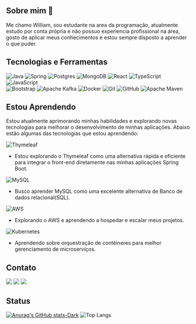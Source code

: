 ## Sobre mim :100:

Me chamo William, sou estudante na area da programação, atualmente estudo por conta própria e não possuo experiencia profissional na área, gosto de aplicar meus conhecimentos e estou sempre disposto a aprender o que puder.

## Tecnologias e Ferramentas

![Java](https://img.shields.io/badge/java-EB2E2D.svg?style=for-the-badge&logo=openjdk&logoColor=white)  ![Spring](https://img.shields.io/badge/spring-%236DB33F.svg?style=for-the-badge&logo=spring&logoColor=white)  ![Postgres](https://img.shields.io/badge/postgres-%23316192.svg?style=for-the-badge&logo=postgresql&logoColor=white)  ![MongoDB](https://img.shields.io/badge/MongoDB-%234ea94b.svg?style=for-the-badge&logo=mongodb&logoColor=white)  ![React](https://img.shields.io/badge/react-%2320232a.svg?style=for-the-badge&logo=react&logoColor=%2361DAFB)  ![TypeScript](https://img.shields.io/badge/typescript-%23007ACC.svg?style=for-the-badge&logo=typescript&logoColor=white)  ![JavaScript](https://img.shields.io/badge/javascript-%23323330.svg?style=for-the-badge&logo=javascript&logoColor=%23F7DF1E)
</br>
![Bootstrap](https://img.shields.io/badge/bootstrap-%238511FA.svg?style=for-the-badge&logo=bootstrap&logoColor=white)  ![Apache Kafka](https://img.shields.io/badge/Apache%20Kafka-000?style=for-the-badge&logo=apachekafka)  ![Docker](https://img.shields.io/badge/docker-%230db7ed.svg?style=for-the-badge&logo=docker&logoColor=white)  ![Git](https://img.shields.io/badge/git-%23F05033.svg?style=for-the-badge&logo=git&logoColor=white) ![GitHub](https://img.shields.io/badge/github-%23121011.svg?style=for-the-badge&logo=github&logoColor=white) ![Apache Maven](https://img.shields.io/badge/Apache%20Maven-C71A36?style=for-the-badge&logo=Apache%20Maven&logoColor=white)

## Estou Aprendendo
Estou atualmente aprimorando minhas habilidades e explorando novas tecnologias para melhorar o desenvolvimento de minhas aplicações. Abaixo estão algumas das tecnologias que estou aprendendo:

![Thymeleaf](https://img.shields.io/badge/Thymeleaf-%23005C0F.svg?style=for-the-badge&logo=Thymeleaf&logoColor=white)
</br>
- Estou explorando o Thymeleaf como uma alternativa rápida e eficiente para integrar o front-end diretamente nas minhas aplicações Spring Boot.

![MySQL](https://img.shields.io/badge/mysql-4479A1.svg?style=for-the-badge&logo=mysql&logoColor=white)
</br>
- Busco aprender MySQL como uma excelente alternativa de Banco de dados relacional(SQL).

![AWS](https://img.shields.io/badge/AWS-%23FF9900.svg?style=for-the-badge&logo=amazon-aws&logoColor=white)
</br>
- Explorando o AWS e aprendendo a hospedar e escalar meus projetos.

![Kubernetes](https://img.shields.io/badge/kubernetes-%23326ce5.svg?style=for-the-badge&logo=kubernetes&logoColor=white)
</br>
- Aprendendo sobre orquestração de contêineres para melhor gerenciamento de microserviços.

## Contato
<div>
<a href="https://www.instagram.com/wlllm.soares/" target="_blank"><img loading="lazy" src="https://img.shields.io/badge/-Instagram-%23E4405F?style=for-the-badge&logo=instagram&logoColor=white" target="_blank"></a> 
<a href = "mailto:williamsoaresoutlook@gmail.com"><img loading="lazy" src="https://img.shields.io/badge/Gmail-D14836?style=for-the-badge&logo=gmail&logoColor=white" target="_blank"></a> 
<a href="www.linkedin.com/in/william-soares-a006bb272" target="_blank"><img loading="lazy" src="https://img.shields.io/badge/-LinkedIn-%230077B5?style=for-the-badge&logo=linkedin&logoColor=white" target="_blank"></a>   
</div>

## Status
[![Anurag's GitHub stats-Dark](https://github-readme-stats.vercel.app/api?username=williamsoares1&show_icons=true&theme=dark#gh-dark-mode-only)](https://github.com/anuraghazra/github-readme-stats#gh-dark-mode-only) 
![Top Langs](https://github-readme-stats.vercel.app/api/top-langs/?username=williamsoares1&layout=compact&theme=dark#gh-dark-mode-only)
